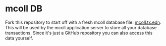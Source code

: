 # mcoll DB

Fork this repository to start off with a fresh mcoll database file: [mcoll.tx.edn](mcoll.tx.edn).
This will be used by the mcoll application server to store
all your database transactions. Since it's just a GitHub repository
you can also access this data yourself.
